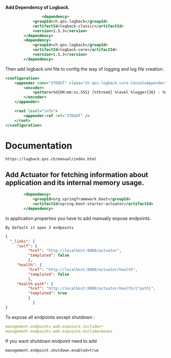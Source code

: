 
**Add Dependency of Logback.**

```xml
                <dependency>
			<groupId>ch.qos.logback</groupId>
			<artifactId>logback-classic</artifactId>
			<version>1.5.3</version>
		</dependency>
		<dependency>
			<groupId>ch.qos.logback</groupId>
			<artifactId>logback-core</artifactId>
			<version>1.5.3</version>
		</dependency>
```

Then add logback.xml file to config the way of logging and log file creation. 

```xml
<configuration>
    <appender name="STDOUT" class="ch.qos.logback.core.ConsoleAppender">
        <encoder>
            <pattern>%d{HH:mm:ss.SSS} [%thread] %level %logger{36} - %msg%n</pattern>
        </encoder>
    </appender>

    <root level="info">
        <appender-ref ref="STDOUT" />
    </root>
</configuration>
```

# Documentation
    https://logback.qos.ch/manual/index.html

## Add Actuator for fetching information about application and its internal memory usage.

```xml
		<dependency>
			<groupId>org.springframework.boot</groupId>
			<artifactId>spring-boot-starter-actuator</artifactId>
		</dependency>
```

in application.properties you have to add manually expose endpoints.

    By Default it open 3 endpoints

```json
{
  "_links": {
     "self": {
          "href": "http://localhost:8080/actuator",
          "templated": false
          },
     "health": {
          "href": "http://localhost:8080/actuator/health",
          "templated": false
          },
     "health-path": {
          "href": "http://localhost:8080/actuator/health/{*path}",
          "templated": true
          }
            }
}
```

To expose all endpoints except shutdown : 
```yml
management.endpoints.web.exposure.include=*
management.endpoints.web.exposure.exclude=beans
```

If you want shutdown endpoint need to add

```xml
management.endpoint.shutdown.enabled=true
```
